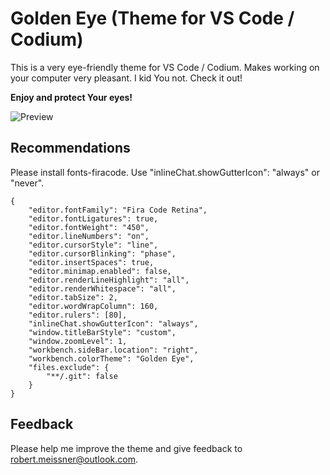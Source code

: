 # Golden Eye (Theme for VS Code / Codium)

This is a very eye-friendly theme for VS Code / Codium. Makes working on your computer very pleasant. I kid You not. Check it out!

**Enjoy and protect Your eyes!**

![Preview](https://raw.githubusercontent.com/ProphezAI/golden-eye/main/preview.png)

## Recommendations

Please install fonts-firacode. Use "inlineChat.showGutterIcon": "always" or "never".

```
{
    "editor.fontFamily": "Fira Code Retina",
    "editor.fontLigatures": true,
    "editor.fontWeight": "450",
    "editor.lineNumbers": "on",
    "editor.cursorStyle": "line",
    "editor.cursorBlinking": "phase",
    "editor.insertSpaces": true,
    "editor.minimap.enabled": false,
    "editor.renderLineHighlight": "all",
    "editor.renderWhitespace": "all",
    "editor.tabSize": 2,
    "editor.wordWrapColumn": 160,
    "editor.rulers": [80],
    "inlineChat.showGutterIcon": "always",
    "window.titleBarStyle": "custom",
    "window.zoomLevel": 1,
    "workbench.sideBar.location": "right",
    "workbench.colorTheme": "Golden Eye",
    "files.exclude": {
        "**/.git": false
    }
}
```

## Feedback

Please help me improve the theme and give feedback to <robert.meissner@outlook.com>.
